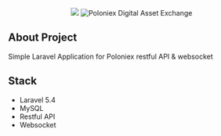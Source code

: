 <p align="center">
  <img src="https://laravel.com/assets/img/components/logo-laravel.svg">
  <img src="https://poloniex.com/images/theme_light/poloniex.png" alt="Poloniex Digital Asset Exchange">
</p>

## About Project

Simple Laravel Application for Poloniex restful API & websocket

## Stack

- Laravel 5.4
- MySQL
- Restful API
- Websocket